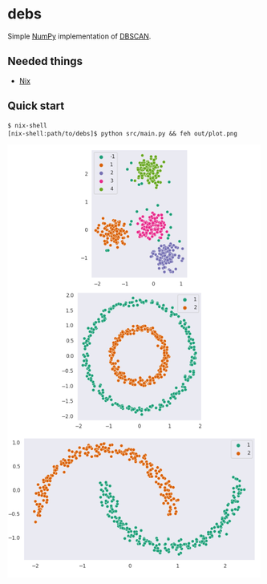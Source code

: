 # debs

Simple [NumPy](https://numpy.org/) implementation of [DBSCAN](https://en.wikipedia.org/wiki/DBSCAN).

Needed things
---
*   [Nix](https://nixos.org/download.html)

Quick start
---
```
$ nix-shell
[nix-shell:path/to/debs]$ python src/main.py && feh out/plot.png
```

<div align="center"><img src="cover.png"></div>
